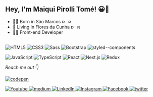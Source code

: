 ## Hey, I'm Maiqui Pirolli Tomé!  😀👋
- 👶🏻 Born in São Marcos <img src="https://raw.githubusercontent.com/stevenrskelton/flag-icon/master/png/75/br/rio_grande_do_sul.png" alt="RS" width="16" height="11"/> <img src="https://raw.githubusercontent.com/stevenrskelton/flag-icon/master/png/16/country-4x3/br.png" alt="BR" width="16" height="11"/>
- 🏡 Living in Flores da Cunha <img src="https://raw.githubusercontent.com/stevenrskelton/flag-icon/master/png/75/br/rio_grande_do_sul.png" alt="RS" width="16" height="11"/> <img src="https://raw.githubusercontent.com/stevenrskelton/flag-icon/master/png/16/country-4x3/br.png" alt="BR" width="16" height="11"/>
- 👨‍💻 Front-end Developer<br><br>


![HTML5](https://img.shields.io/badge/HTML5-E34F26?style=for-the-badge&logo=html5&logoColor=white)
![CSS3](https://img.shields.io/badge/CSS3-1572B6?style=for-the-badge&logo=css3&logoColor=white)
![Sass](https://img.shields.io/badge/Sass-CC6699?style=for-the-badge&logo=sass&logoColor=white)
![Bootstrap](https://img.shields.io/badge/Bootstrap-563D7C?style=for-the-badge&logo=bootstrap&logoColor=white)
![styled--components](https://img.shields.io/badge/styled--components-DB7093?style=for-the-badge&logo=styled-components&logoColor=white)


![JavaScript](https://img.shields.io/badge/JavaScript-F7DF1E?style=for-the-badge&logo=javascript&logoColor=black)
![TypeScript](https://img.shields.io/badge/TypeScript-007ACC?style=for-the-badge&logo=typescript&logoColor=white")
![React](https://img.shields.io/badge/React-20232A?style=for-the-badge&logo=react&logoColor=61DAFB")
![Next.js](https://img.shields.io/badge/next.js-000000?style=for-the-badge&logo=next.js&logoColor=white")
![Redux](https://img.shields.io/badge/Redux-593D88?style=for-the-badge&logo=redux&logoColor=white")
	
*Reach me out* 👇

[![codepen][image]][link]

[image]: https://img.shields.io/badge/Codepen-000000?style=flat-square&logo=codepen&logoColor=white
[link]: https://codepen.io/maiquitome "Codepen"


<a href="https://www.youtube.com/channel/UCoXn0XyxLsKpIE5px0UNuEw" target="_blank">
<img src="https://img.shields.io/badge/YouTube-FF0000?style=flat-square&logo=youtube&logoColor=white" alt="Youtube">
</a>

<a href="https://medium.com/@maiquitome" target="_blank">
<img src="https://img.shields.io/badge/medium-black?&style=flat-square&logo=medium&logoColor=white" alt="medium"> 
</a>

<a href="https://www.linkedin.com/in/maiquitome" target="_blank">
<img src="https://img.shields.io/badge/LinkedIn-0A66C2.svg?&style=flat-square&logo=linkedin&logoColor=white" alt="LinkedIn">
</a>

<a href="https://www.instagram.com/maiquitome" target="_blank">
<img src="https://img.shields.io/badge/Instagram-D8226B.svg?&style=flat-square&logo=instagram&logoColor=white" alt="Instagram">
</a>

<a href="https://www.facebook.com/maiquitome" target="_blank">
<img src="https://img.shields.io/badge/Facebook-0674E7.svg?&style=flat-square&logo=facebook&logoColor=white" alt="Facebook">
</a>

<a href="https://twitter.com/MaiquiTome" target="_blank">
<img src="https://img.shields.io/badge/twitter-1DA1F2?&style=flat-square&logo=twitter&logoColor=white" alt="twitter">
</a>
